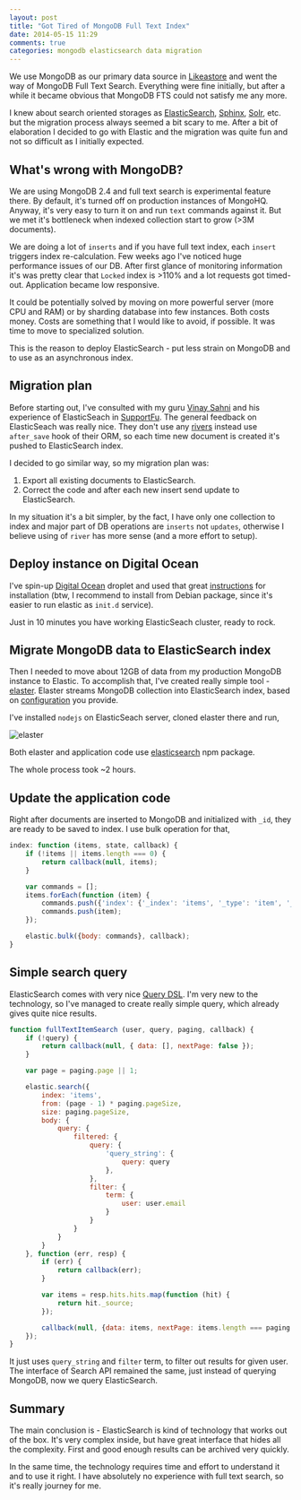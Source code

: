 ```yaml
---
layout: post
title: "Got Tired of MongoDB Full Text Index"
date: 2014-05-15 11:29
comments: true
categories: mongodb elasticsearch data migration
---
```


We use MongoDB as our primary data source in [Likeastore](https://likeastore.com) and went the way of MongoDB Full Text Search. Everything were fine initially, but after a while it became obvious that MongoDB FTS could not satisfy me any more.

I knew about search oriented storages as [ElasticSearch](http://www.elasticsearch.org/), [Sphinx](http://sphinxsearch.com/), [Solr](http://lucene.apache.org/solr/), etc. but the migration process always seemed a bit scary to me. After a bit of elaboration I decided to go with Elastic and the migration was quite fun and not so difficult as I initially expected.

<!-- MORE -->

## What's wrong with MongoDB?

We are using MongoDB 2.4 and full text search is experimental feature there. By default, it's turned off on production instances of MongoHQ. Anyway, it's very easy to turn it on and run `text` commands against it. But we met it's bottleneck when indexed collection start to grow (>3M documents).

We are doing a lot of `inserts` and if you have full text index, each `insert` triggers index re-calculation. Few weeks ago I've noticed huge performance issues of our DB. After first glance of monitoring information it's was pretty clear that `Locked` index is >110% and a lot requests got timed-out. Application became low responsive.

It could be potentially solved by moving on more powerful server (more CPU and RAM) or by sharding database into few instances. Both costs money. Costs are something that I would like to avoid, if possible. It was time to move to specialized solution.

This is the reason to deploy ElasticSearch - put less strain on MongoDB and to use as an asynchronous index.

## Migration plan

Before starting out, I've consulted with my guru [Vinay Sahni](http://www.vinaysahni.com/) and his experience of ElasticSeach in [SupportFu](http://www.supportfu.com/). The general feedback on ElasticSeach was really nice. They don't use any [rivers](https://github.com/richardwilly98/elasticsearch-river-mongodb) instead use `after_save` hook of their ORM, so each time new document is created it's pushed to ElasticSearch index.

I decided to go similar way, so my migration plan was:

1. Export all existing documents to ElasticSearch.
2. Correct the code and after each new insert send update to ElasticSearch.

In my situation it's a bit simpler, by the fact, I have only one collection to index and major part of DB operations are `inserts` not `updates`, otherwise I believe using of `river` has more sense (and a more effort to setup).

## Deploy instance on Digital Ocean

I've spin-up [Digital Ocean](https://www.digitalocean.com/?refcode=de56d081b272) droplet and used that great [instructions](https://www.digitalocean.com/community/articles/how-to-install-elasticsearch-on-an-ubuntu-vps) for installation (btw, I recommend to install from Debian package, since it's easier to run elastic as `init.d` service).

Just in 10 minutes you have working ElasticSeach cluster, ready to rock.

## Migrate MongoDB data to ElasticSearch index

Then I needed to move about 12GB of data from my production MongoDB instance to Elastic. To accomplish that, I've created really simple tool - [elaster](https://github.com/likeastore/elaster). Elaster streams MongoDB collection into ElasticSearch index, based on [configuration](https://github.com/likeastore/elaster/blob/master/config/index.js) you provide.

I've installed `nodejs` on ElasticSeach server, cloned elaster there and run,

![elaster](https://pbs.twimg.com/media/Bmpa3QGCcAAOHSZ.png:large)

Both elaster and application code use [elasticsearch](https://www.npmjs.org/package/elasticsearch) npm package.

The whole process took ~2 hours.

## Update the application code

Right after documents are inserted to MongoDB and initialized with `_id`, they are ready to be saved to index. I use bulk operation for that,

```js
index: function (items, state, callback) {
	if (!items || items.length === 0) {
		return callback(null, items);
	}

	var commands = [];
	items.forEach(function (item) {
		commands.push({'index': {'_index': 'items', '_type': 'item', '_id': item._id.toString()}});
		commands.push(item);
	});

	elastic.bulk({body: commands}, callback);
}
```

## Simple search query

ElasticSearch comes with very nice [Query DSL](http://www.elasticsearch.org/guide/en/elasticsearch/reference/current/query-dsl.html). I'm very new to the technology, so I've managed to create really simple query, which already gives quite nice results.

```js
function fullTextItemSearch (user, query, paging, callback) {
	if (!query) {
		return callback(null, { data: [], nextPage: false });
	}

	var page = paging.page || 1;

	elastic.search({
		index: 'items',
		from: (page - 1) * paging.pageSize,
		size: paging.pageSize,
		body: {
			query: {
				filtered: {
					query: {
						'query_string': {
							query: query
						},
					},
					filter: {
						term: {
							user: user.email
						}
					}
				}
			}
		}
	}, function (err, resp) {
		if (err) {
			return callback(err);
		}

		var items = resp.hits.hits.map(function (hit) {
			return hit._source;
		});

		callback(null, {data: items, nextPage: items.length === paging.pageSize});
	});
}
```

It just uses `query_string` and `filter` term, to filter out results for given user. The interface of Search API remained the same, just instead of querying MongoDB, now we query ElasticSearch.

## Summary

The main conclusion is - ElasticSearch is kind of technology that works out of the box. It's very complex inside, but have great interface that hides all the complexity. First and good enough results can be archived very quickly.

In the same time, the technology requires time and effort to understand it and to use it right. I have absolutely no experience with full text search, so it's really journey for me.